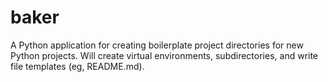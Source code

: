 # baker

A Python application for creating boilerplate project directories for new Python projects. Will create virtual environments, subdirectories, and write file templates (eg, README.md).

